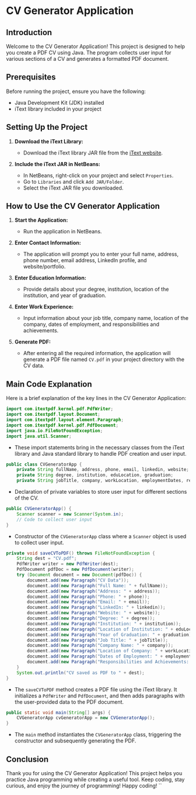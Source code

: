 # CV Generator Application

## Introduction

Welcome to the CV Generator Application! This project is designed to help you create a PDF CV using Java. The program collects user input for various sections of a CV and generates a formatted PDF document.

## Prerequisites

Before running the project, ensure you have the following:
- Java Development Kit (JDK) installed
- iText library included in your project

## Setting Up the Project

1. **Download the iText Library:**
   - Download the iText library JAR file from the [iText website](https://itextpdf.com/en/products/itext-7/itext-7-core).

2. **Include the iText JAR in NetBeans:**
   - In NetBeans, right-click on your project and select `Properties`.
   - Go to `Libraries` and click `Add JAR/Folder`.
   - Select the iText JAR file you downloaded.

## How to Use the CV Generator Application

1. **Start the Application:**
   - Run the application in NetBeans.

2. **Enter Contact Information:**
   - The application will prompt you to enter your full name, address, phone number, email address, LinkedIn profile, and website/portfolio.

3. **Enter Education Information:**
   - Provide details about your degree, institution, location of the institution, and year of graduation.

4. **Enter Work Experience:**
   - Input information about your job title, company name, location of the company, dates of employment, and responsibilities and achievements.

5. **Generate PDF:**
   - After entering all the required information, the application will generate a PDF file named `CV.pdf` in your project directory with the CV data.

## Main Code Explanation

Here is a brief explanation of the key lines in the CV Generator Application:

```java
import com.itextpdf.kernel.pdf.PdfWriter;
import com.itextpdf.layout.Document;
import com.itextpdf.layout.element.Paragraph;
import com.itextpdf.kernel.pdf.PdfDocument;
import java.io.FileNotFoundException;
import java.util.Scanner;
```
- These import statements bring in the necessary classes from the iText library and Java standard library to handle PDF creation and user input.

```java
public class CVGeneratorApp {
    private String fullName, address, phone, email, linkedin, website;
    private String degree, institution, eduLocation, graduation;
    private String jobTitle, company, workLocation, employmentDates, responsibilities;
```
- Declaration of private variables to store user input for different sections of the CV.

```java
public CVGeneratorApp() {
    Scanner scanner = new Scanner(System.in);
    // Code to collect user input
}
```
- Constructor of the `CVGeneratorApp` class where a `Scanner` object is used to collect user input.

```java
private void saveCVToPDF() throws FileNotFoundException {
    String dest = "CV.pdf";
    PdfWriter writer = new PdfWriter(dest);
    PdfDocument pdfDoc = new PdfDocument(writer);
    try (Document document = new Document(pdfDoc)) {
        document.add(new Paragraph("CV Data"));
        document.add(new Paragraph("Full Name: " + fullName));
        document.add(new Paragraph("Address: " + address));
        document.add(new Paragraph("Phone: " + phone));
        document.add(new Paragraph("Email: " + email));
        document.add(new Paragraph("LinkedIn: " + linkedin));
        document.add(new Paragraph("Website: " + website));
        document.add(new Paragraph("Degree: " + degree));
        document.add(new Paragraph("Institution: " + institution));
        document.add(new Paragraph("Location of Institution: " + eduLocation));
        document.add(new Paragraph("Year of Graduation: " + graduation));
        document.add(new Paragraph("Job Title: " + jobTitle));
        document.add(new Paragraph("Company Name: " + company));
        document.add(new Paragraph("Location of Company: " + workLocation));
        document.add(new Paragraph("Dates of Employment: " + employmentDates));
        document.add(new Paragraph("Responsibilities and Achievements: " + responsibilities));
    }
    System.out.println("CV saved as PDF to " + dest);
}
```
- The `saveCVToPDF` method creates a PDF file using the iText library. It initializes a `PdfWriter` and `PdfDocument`, and then adds paragraphs with the user-provided data to the PDF document.

```java
public static void main(String[] args) {
    CVGeneratorApp cvGeneratorApp = new CVGeneratorApp();
}
```
- The `main` method instantiates the `CVGeneratorApp` class, triggering the constructor and subsequently generating the PDF.

## Conclusion

Thank you for using the CV Generator Application! This project helps you practice Java programming while creating a useful tool. Keep coding, stay curious, and enjoy the journey of programming! Happy coding!
``
